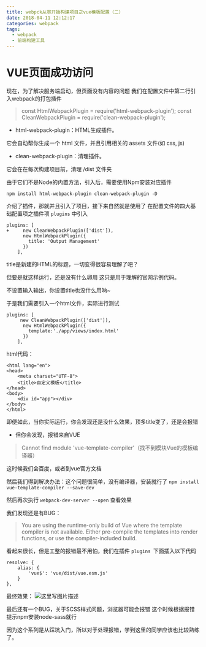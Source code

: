 ```yaml
---
title: webpck从零开始构建项目之vue模板配置（二）
date: 2018-04-11 12:12:17
categories: webpack
tags:
  - webpack
  - 前端构建工具
---
```

# VUE页面成功访问

现在，为了解决服务端启动，但页面没有内容的问题
我们在配置文件中第二行引入webpack的打包插件

<!-- more -->

> const HtmlWebpackPlugin = require('html-webpack-plugin');
const CleanWebpackPlugin = require('clean-webpack-plugin');

- html-webpack-plugin：HTML生成插件。

它会自动帮你生成一个 html 文件，并且引用相关的 assets 文件(如 css, js)

- clean-webpack-plugin：清理插件。

它会在在每次构建项目前，清理 /dist 文件夹

由于它们不是Node的内置方法，引入后，需要使用Npm安装对应插件

`npm install html-webpack-plugin clean-webpack-plugin -D`

介绍了插件，那就并且引入了项目，接下来自然就是使用了
在配置文件的四大基础配置项之插件项 `plugins` 中引入

    plugins: [
    +     new CleanWebpackPlugin(['dist']),
          new HtmlWebpackPlugin({
            title: 'Output Management'
          })
        ],

title是新建的HTML的标题，一切变得很容易理解了吧？

但要是就这样运行，还是没有什么卵用
这只是用于理解的官网示例代码。

不设置输入输出，你设置tltle也没什么用呐~

于是我们需要引入一个html文件，实际进行测试

    plugins: [
         new CleanWebpackPlugin(['dist']),
          new HtmlWebpackPlugin({
            template:'./app/views/index.html'
          })
        ],

html代码：

    <html lang="en">
    <head>
        <meta charset="UTF-8">
        <title>自定义模板</title>
    </head>
    <body>
        <div id="app"></div>
    </body>
    </html>

即便如此，当你实际运行，你会发现还是没什么效果，顶多title变了，还是会报错

- 但你会发现，报错来自VUE

>Cannot find module 'vue-template-compiler'（找不到模块Vue的模板编译器）

这时候我们会百度，或者到vue官方文档

然后我们得到解决办法：这个问题很简单，没有编译器，安装就行了
`npm install vue-template-compiler --save-dev`

然后再次执行 `webpack-dev-server --open` 查看效果

我们发现还是有BUG：

> You are using the runtime-only build of Vue where the template compiler is not available. Either pre-compile the templates into render functions, or use the compiler-included build.

看起来很长，但是工整的报错最不用怕，我们在插件 `plugins `下面插入以下代码

    resolve: {
        alias: {
            'vue$': 'vue/dist/vue.esm.js'
        }
    },

最终效果：
![这里写图片描述](https://img-blog.csdn.net/20180411032526269?watermark/2/text/aHR0cHM6Ly9ibG9nLmNzZG4ubmV0L2E1NDY1OTgxODU=/font/5a6L5L2T/fontsize/400/fill/I0JBQkFCMA==/dissolve/70)

最后还有一个BUG，关于SCSS样式问题，浏览器可能会报错
这个时候根据报错提示npm安装node-sass就行

因为这个系列是从踩坑入门，所以对于处理报错，学到这里的同学应该也比较熟练了。
